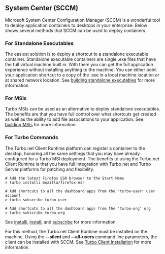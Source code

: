 ## System Center (SCCM)

Microsoft System Center Configuration Manager (SCCM) is a wonderful tool to deploy application containers to desktops in your enterprise. Below shows several methods that SCCM can be used to deploy containers.

### For Standalone Executables

The easiest solution is to deploy a shortcut to a standalone executable container. Standalone executable containers are single .exe files that have the full virtual machine built in. With them you can get the full application experience without installing anything to the machine. You can either point your application shortcut to a copy of the .exe in a local machine location or at shared network location. See [building standalone executables](/docs/studio/working-with-turbo-studio#standalone-executables) for more information.

### For MSIs

Turbo MSIs can be used as an alternative to deploy standalone executables. The benefits are that you have full control over what shortcuts get created as well as the ability to add file associations to your application. See [building MSIs](/docs/studio/working-with-turbo-studio#msi) for more information.

### For Turbo Commands

The Turbo.net Client Runtime platform can register a container to the desktop, honoring all the same settings that you may have already configured for a Turbo MSI deployment. The benefits to using the Turbo.net Client Runtime is that you have full integration with Turbo.net and Turbo Server platforms for patching and flexibility. 

```
# Add the latest Firefox ESR browser to the Start Menu
> turbo installi mozilla/firefox-esr

# Add shortcuts to all the dashboard apps from the 'turbo-user' user account
> turbo subscribe turbo-user

# Add shortcuts to all the dashboard apps from the 'turbo-org' org
> turbo subscribe turbo-org
```

See [installi](/docs/reference#installi), [install](/docs/reference#install), and [subscribe](/docs/reference#subscribe) for more information.

For this method, the Turbo.net Client Runtime must be installed on the machine. Using the **--silent** and **--all-users** command line parameters, the client can be installed with SCCM. See [Turbo Client Installation](/docs/reference/turbo-client#turbo-client-installation) for more information.
